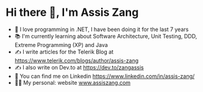 

# Hi there 👋, I'm Assis Zang
<!-- <img src='https://media.giphy.com/media/X1hTak9mZoCOoLGfSW/giphy.gif' alt="banner" width="600px" height="200px"></img>
**zangassis/zangassis** is a ✨ _special_ ✨ repository because its `README.md` (this file) appears on your GitHub profile.
Here are some ideas to get you started:

- 🔭 I’m currently working on ...
- 🌱 I’m currently learning ...
- 👯 I’m looking to collaborate on ...
- 🤔 I’m looking for help with ...
- 💬 Ask me about ...
- 📫 How to reach me: ...
- 😄 Pronouns: ...
- ⚡ Fun fact: ...
-->

- 💜 I love programming in .NET, I have been doing it for the last 7 years
- 📚 I'm currently learning about Software Architecture, Unit Testing, DDD, Extreme Programming (XP) and Java
- ✍️ I write articles for the Telerik Blog at https://www.telerik.com/blogs/author/assis-zang
- ✍️ I also write on Dev.to at https://dev.to/zangassis
- 🔭 You can find me on Linkedin https://www.linkedin.com/in/assis-zang/
- 👩‍💻 My personal: website www.assiszang.com
<!--
<strong>👨‍🎓 My resume: [Assis Zang](https://zangassis-profile.vercel.app/)</strong>
-->
